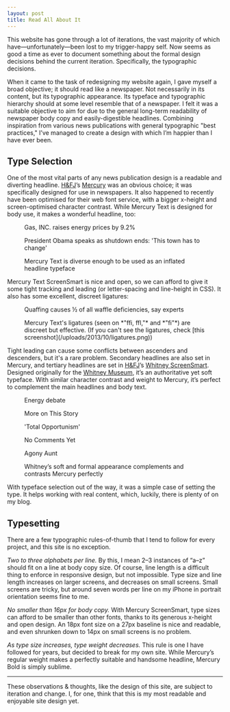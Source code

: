 ```yaml
---
layout: post
title: Read All About It
---
```


This website has gone through a lot of iterations, the vast majority of which have—unfortunately—been lost to my trigger-happy self. Now seems as good a time as ever to document something about the formal design decisions behind the current iteration. Specifically, the typographic decisions.

When it came to the task of redesigning my website again, I gave myself a broad objective; it should read like a newspaper. Not necessarily in its content, but its typographic appearance. Its typeface and typographic hierarchy should at some level resemble that of a newspaper. I felt it was a suitable objective to aim for due to the general long-term readability of newspaper body copy and easily-digestible headlines. Combining inspiration from various news publications with general typographic "best practices," I’ve managed to create a design with which I’m happier than I have ever been.

## Type Selection
One of the most vital parts of any news publication design is a readable and diverting headline. [H&FJ](class:caps)’s [Mercury](http://www.typography.com/fonts/mercury-text/overview/) was an obvious choice; it was specifically designed for use in newspapers. It also happened to recently have been optimised for their web font service, with a bigger x-height and screen-optimised character contrast. While Mercury Text is designed for body use, it makes a wonderful headline, too:

<figure>
	<p class="alpha">Gas, INC. raises energy prices by 9.2%</p>
	<p class="alpha">President Obama speaks as shutdown ends: 'This town has to change'</p>
	<figcaption>Mercury Text is diverse enough to be used as an inflated headline typeface</figcaption>
</figure>

Mercury Text ScreenSmart is nice and open, so we can afford to give it some tight tracking and leading (or letter-spacing and line-height in CSS). It also has some excellent, discreet ligatures:

<figure>
	<p class="alpha">Quaffing causes ½ of all waffle deficiencies, say experts</p>
	<figcaption>Mercury Text's ligatures (seen on *"ffi, ffl,"* and *"fi"*) are discreet but effective. (If you can't see the ligatures, check [this screenshot](/uploads/2013/10/ligatures.png))</figcaption>
</figure>

Tight leading can cause some conflicts between ascenders and descenders, but it's a rare problem. Secondary headlines are also set in Mercury, and tertiary headlines are set in [H&FJ](class:caps)’s [Whitney ScreenSmart](http://www.typography.com/fonts/whitney/overview/). Designed originally for the [Whitney Museum](http://whitney.org), it’s an authoritative yet soft typeface. With similar character contrast and weight to Mercury, it’s perfect to complement the main headlines and body text.

<figure>
	<p class="beta">Energy debate</p>
	<p class="beta">More on This Story</p>
	<p class="beta">'Total Opportunism'</p>
	<p class="gamma">No Comments Yet</p>
	<p class="gamma p">Agony Aunt</p>
	<figcaption>Whitney’s soft and formal appearance complements and contrasts Mercury perfectly</figcaption>
</figure>

With typeface selection out of the way, it was a simple case of setting the type. It helps working with real content, which, luckily, there is plenty of on my blog.

## Typesetting
There are a few typographic rules-of-thumb that I tend to follow for every project, and this site is no exception.

*Two to three alphabets per line.* By this, I mean 2–3 instances of “a–z” should fit on a line at body copy size. Of course, line length is a difficult thing to enforce in responsive design, but not impossible. Type size and line length increases on larger screens, and decreases on small screens. Small screens are tricky, but around seven words per line on my iPhone in portrait orientation seems fine to me.

*No smaller than 16px for body copy.* With Mercury ScreenSmart, type sizes can afford to be smaller than other fonts, thanks to its generous x-height and open design. An 18px font size on a 27px baseline is nice and readable, and even shrunken down to 14px on small screens is no problem.

*As type size increases, type weight decreases.* This rule is one I have followed for years, but decided to break for my own site. While Mercury’s regular weight makes a perfectly suitable and handsome headline, Mercury Bold is simply sublime.

* * *

These observations & thoughts, like the design of this site, are subject to iteration and change. I, for one, think that this is my most readable and enjoyable site design yet.